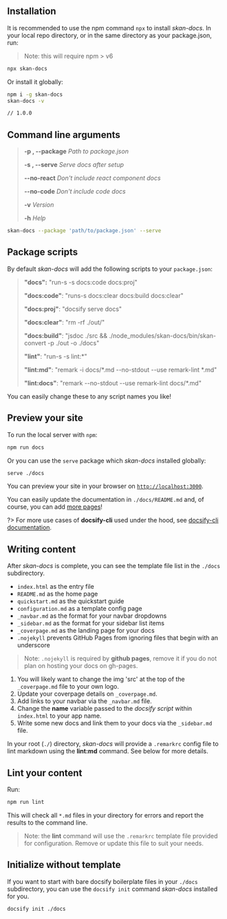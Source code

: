 ## Installation

It is recommended to use the npm command `npx` to install _skan-docs_.  In your local repo directory, or in the same directory as your package.json, run:

> Note: this will require npm > v6

```bash
npx skan-docs
```

Or install it globally:

```bash
npm i -g skan-docs
skan-docs -v

// 1.0.0
```

## Command line arguments

> **-p , --package**    _Path to package.json_
>
> **-s , --serve**      _Serve docs after setup_
>
> **--no-react**       _Don't include react component docs_
>
> **--no-code**        _Don't include code docs_
>
> **-v**                _Version_
>
> **-h**                _Help_

```bash
skan-docs --package 'path/to/package.json' --serve
```

## Package scripts

By default _skan-docs_ will add the following scripts to your `package.json`:

> **"docs":** "run-s -s docs:code docs:proj"
>
> **"docs:code"**: "runs-s docs:clear docs:build docs:clear"
>
> **"docs:proj"**: "docsify serve docs"
>
> **"docs:clear"**: "rm -rf ./out/"
>
> **"docs:build"**: "jsdoc ./src && ./node_modules/skan-docs/bin/skan-convert -p ./out -o ./docs"
>
> **"lint"**: "run-s -s lint:\*"
>
> **"lint:md"**: "remark -i docs/\*.md --no-stdout --use remark-lint \*.md"
>
> **"lint:docs"**: "remark --no-stdout --use remark-lint docs/\*.md"


You can easily change these to any script names you like!


## Preview your site

To run the local server with `npm`:

```bash
npm run docs
```

Or you can use the `serve` package which _skan-docs_ installed globally:

```bash
serve ./docs
```

You can preview your site in your browser on [`http://localhost:3000`](http://localhost:3000).

You can easily update the documentation in `./docs/README.md` and, of course, you can add [more pages](more-pages.md)!

?> For more use cases of **docsify-cli** used under the hood, see [docsify-cli documentation](https://github.com/QingWei-Li/docsify-cli).


## Writing content

After _skan-docs_ is complete, you can see the template file list in the `./docs` subdirectory.

* `index.html` as the entry file
* `README.md` as the home page
* `quickstart.md` as the quickstart guide
* `configuration.md` as a template config page
* `_navbar.md` as the format for your navbar dropdowns
* `_sidebar.md` as the format for your sidebar list items
* `_coverpage.md` as the landing page for your docs
* `.nojekyll` prevents GitHub Pages from ignoring files that begin with an underscore

> Note: `.nojekyll` is required by **github pages**, remove it if you do not plan on hosting your docs on gh-pages.

1. You will likely want to change the img 'src' at the top of the `_coverpage.md` file to your own logo.
2. Update your coverpage details on `_coverpage.md`.
3. Add links to your navbar via the `_navbar.md` file.
4. Change the **name** variable passed to the _docsify script_ within `index.html` to your app name.
5. Write some new docs and link them to your docs via the `_sidebar.md` file.

In your root (`./`) directory, _skan-docs_ will provide a `.remarkrc` config file to lint markdown using the **lint:md** command. See below for more details.


## Lint your content

Run:

```bash
npm run lint
```

This will check all `*.md` files in your directory for errors and report the results to the command line.

> Note: the **lint** command will use the `.remarkrc` template file provided for configuration.  Remove or update this file to suit your needs.


## Initialize without template

If you want to start with bare docsify boilerplate files in your `./docs` subdirectory, you can use the `docsify init` command _skan-docs_ installed for you.

```bash
docsify init ./docs
```

